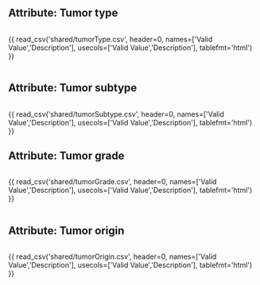 ## Attribute: Tumor type

<div style="max-height:450px; overflow-x: hidden; overflow-y: auto;">

{{ read_csv('shared/tumorType.csv', header=0, names=['Valid Value','Description'], usecols=['Valid Value','Description'], tablefmt='html') }}

</div>

## Attribute: Tumor subtype

<div style="max-height:450px; overflow-x: hidden; overflow-y: auto;">

{{ read_csv('shared/tumorSubtype.csv', header=0, names=['Valid Value','Description'], usecols=['Valid Value','Description'], tablefmt='html') }}

<div>

## Attribute: Tumor grade

<div style="max-height:450px; overflow-x: hidden; overflow-y: auto;">

{{ read_csv('shared/tumorGrade.csv', header=0, names=['Valid Value','Description'], usecols=['Valid Value','Description'], tablefmt='html') }}

</div>

## Attribute: Tumor origin

<div style="max-height:450px; overflow-x: hidden; overflow-y: auto;">

{{ read_csv('shared/tumorOrigin.csv', header=0, names=['Valid Value','Description'], usecols=['Valid Value','Description'], tablefmt='html') }}

</div>
